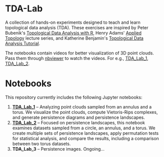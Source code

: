 # TDA-Lab
A collection of hands-on experiments designed to teach and learn topological data analysis (TDA). These exercises are inspired by Peter Bubenik's [Topological Data Analysis with R](https://people.clas.ufl.edu/peterbubenik/intro-to-tda/), Henry Adams' [Applied Topology](https://www.youtube.com/playlist?list=PL4kY-dS_mSmLFh9BpI3LqIQnw6KMg0jlt) lecture series, and Katherine Benjamin's [Topological Data Analysis Tutorial](https://www.youtube.com/watch?v=8qXOdF1_nm8&ab_channel=LOGMLSummerSchool).

The notebooks contain videos for better visualization of 3D point clouds. Pass them through [nbviewer](https://nbviewer.org/) to watch the videos. For e.g., [TDA_Lab_1](https://github.com/subhajitbn/TDA-Lab/blob/main/TDA_Lab_1.ipynb), [TDA_Lab_2](https://github.com/subhajitbn/TDA-Lab/blob/main/TDA_Lab_2.ipynb).

# Notebooks
This repository currently includes the following Jupyter notebooks:

1. **[TDA_Lab_1](TDA_Lab_1.ipynb)** – Analyzing point clouds sampled from an annulus and a torus. We visualize the point clouds, compute Vietoris-Rips complexes, and generate persistence diagrams and persistence landscapes.
2. **[TDA_Lab_2](TDA_Lab_2.ipynb)** – Focused on persistence landscapes, this notebook examines datasets sampled from a circle, an annulus, and a torus. We create multiple sets of persistence landscapes, apply permutation tests for statistical analysis, and compare the results, including a comparison between two torus datasets.
3. **TDA_Lab_3** – Persistence images. Ongoing...
